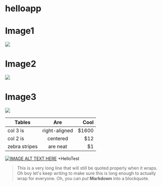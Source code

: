 # helloapp
# Image1
![](http://www.w3schools.com/css/paris.jpg)
# Image2
![](http://www.w3schools.com/css/rock600x400.jpg)
# Image3
![](https://i.ytimg.com/vi/7SlILk2WMTI/maxresdefault.jpg)

| Tables        | Are           | Cool  |
| ------------- |:-------------:| -----:|
| col 3 is      | right-aligned | $1600 |
| col 2 is      | centered      |   $12 |
| zebra stripes | are neat      |    $1 |

[![IMAGE ALT TEXT HERE](https://i.ytimg.com/vi/7SlILk2WMTI/maxresdefault.jpg)](https://www.youtube.com/watch?v=C8jyd_pm-7k)
+HelloTest


> This is a very long line that will still be quoted properly when it wraps. Oh boy let's keep writing to make sure this is long enough to actually wrap for everyone. Oh, you can *put* **Markdown** into a blockquote. 
